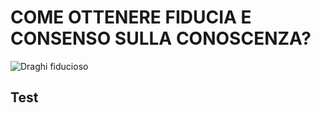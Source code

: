 # COME OTTENERE FIDUCIA E CONSENSO SULLA CONOSCENZA?

![Draghi fiducioso](/_media/fiducia/DRAGHI.png)

## Test 
